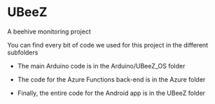 # UBeeZ
A beehive monitoring project

You can find every bit of code we used for this project in the different subfolders

* The main Arduino code is in the Arduino/UBeeZ_OS folder

* The code for the Azure Functions back-end is in the Azure folder

* Finally, the entire code for the Android app is in the UBeeZ folder
